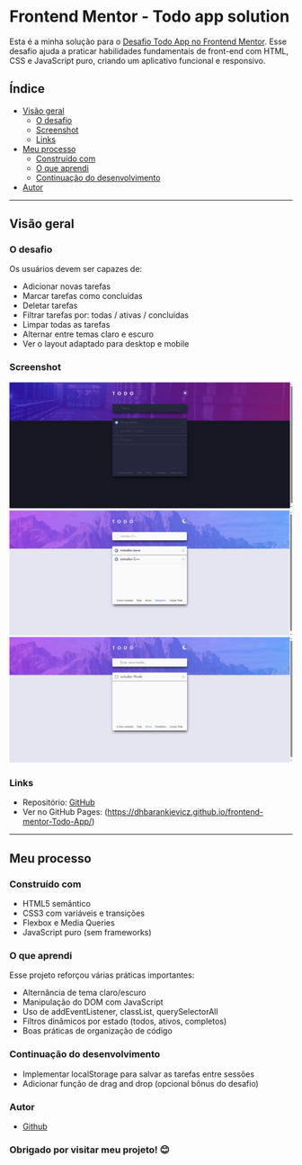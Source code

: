 # Frontend Mentor - Todo app solution

Esta é a minha solução para o [Desafio Todo App no Frontend Mentor](https://www.frontendmentor.io/challenges/todo-app-Su1_KokOW). Esse desafio ajuda a praticar habilidades fundamentais de front-end com HTML, CSS e JavaScript puro, criando um aplicativo funcional e responsivo.

## Índice

- [Visão geral](#visão-geral)
  - [O desafio](#o-desafio)
  - [Screenshot](#screenshot)
  - [Links](#links)
- [Meu processo](#meu-processo)
  - [Construído com](#construído-com)
  - [O que aprendi](#o-que-aprendi)
  - [Continuação do desenvolvimento](#continuação-do-desenvolvimento)
- [Autor](#autor)

---

## Visão geral

### O desafio

Os usuários devem ser capazes de:

- Adicionar novas tarefas
- Marcar tarefas como concluídas
- Deletar tarefas
- Filtrar tarefas por: todas / ativas / concluídas
- Limpar todas as tarefas
- Alternar entre temas claro e escuro
- Ver o layout adaptado para desktop e mobile

### Screenshot

![Pagina inicial](./images/screenshots/screnshot1.jpg)
![Concluidos + tema claro](./images/screenshots/screnshot2.jpg)
![Ativos + tema claro](./images/screenshots/screnshot3.jpg)


### Links

- Repositório: [GitHub](https://github.com/dhBarankievicz/frontend-mentor-Todo-App)
- Ver no GitHub Pages: (https://dhbarankievicz.github.io/frontend-mentor-Todo-App/)
  
---

## Meu processo

### Construído com

- HTML5 semântico
- CSS3 com variáveis e transições
- Flexbox e Media Queries
- JavaScript puro (sem frameworks)


### O que aprendi

Esse projeto reforçou várias práticas importantes:

- Alternância de tema claro/escuro
- Manipulação do DOM com JavaScript
- Uso de addEventListener, classList, querySelectorAll
- Filtros dinâmicos por estado (todos, ativos, completos)
- Boas práticas de organização de código


### Continuação do desenvolvimento

- Implementar localStorage para salvar as tarefas entre sessões
- Adicionar função de drag and drop (opcional bônus do desafio)

### Autor

- [Github](https://github.com/dhBarankievicz)

### Obrigado por visitar meu projeto! 😊


